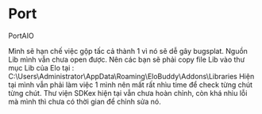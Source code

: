 # Port
PortAIO

Mình sẽ hạn chế việc gộp tấc cả thành 1 vì nó sẽ dễ gây bugsplat. 
Nguồn Lib mình vẫn chưa open được. Nên các bạn sẽ phải copy file Lib vào thư mục Lib của Elo tại : C:\Users\Administrator\AppData\Roaming\EloBuddy\Addons\Libraries
Hiện tại mình vẫn phải làm việc 1 mình nên mất rất nhìu time để check từng chút từng chút.
Thư viện SDKex hiện tại vẫn chưa hoàn chỉnh, còn khá nhìu lỗi mà mình thì chưa có thời gian để chỉnh sửa nó.
